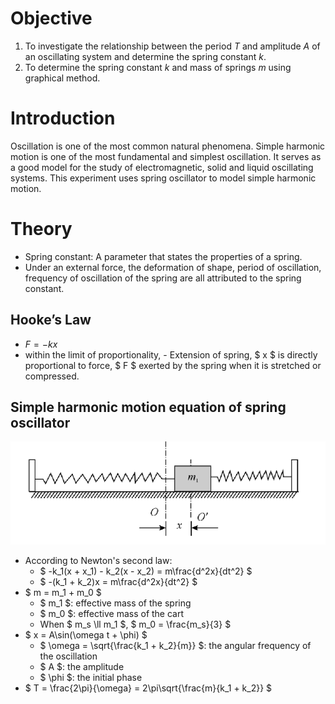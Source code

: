 # Objective
1. To investigate the relationship between the period $T$ and amplitude $A$ of an oscillating system and determine the spring constant $k$.
2. To determine the spring constant $k$ and mass of springs $m$ using graphical method.
# Introduction
Oscillation is one of the most common natural phenomena. Simple harmonic motion is one of the most fundamental and simplest oscillation. It serves as a good model for the study of electromagnetic, solid and liquid oscillating systems. This experiment uses spring oscillator to model simple harmonic motion.
# Theory
- Spring constant: A parameter that states the properties of a spring.
- Under an external force, the deformation of shape, period of oscillation, frequency of oscillation of the spring are all
attributed to the spring constant.
## Hooke’s Law
- $F = -kx$
- within the limit of proportionality, - Extension of spring, $ x $ is directly proportional to force, $ F $ exerted by the spring when it is stretched or compressed.
## Simple harmonic motion equation of spring oscillator
![alt text](image-4.png)
- According to Newton's second law:
    - $ -k_1(x + x_1) - k_2(x - x_2) = m\frac{d^2x}{dt^2} $
    - $ -(k_1 + k_2)x = m\frac{d^2x}{dt^2} $
- $ m = m_1 + m_0 $
    - $ m_1 $: effective mass of the spring
    - $ m_0 $: effective mass of the cart
    - When $ m_s \ll m_1 $, $ m_0 = \frac{m_s}{3} $
- $ x = A\sin(\omega t + \phi) $
    - $ \omega = \sqrt{\frac{k_1 + k_2}{m}} $: the angular frequency of the oscillation
    - $ A $: the amplitude
    - $ \phi $: the initial phase
- $ T = \frac{2\pi}{\omega} = 2\pi\sqrt{\frac{m}{k_1 + k_2}} $
